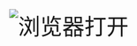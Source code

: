 <!DOCTYPE html>
<html lang="en">
<head>
	<meta charset="UTF-8">
	<meta name="viewport" content="width=device-width, initial-scale=1"/>
	<title>选择浏览器打开</title>
</head>
<body>
	<style type="text/css">
	*{margin:0; padding:0;}
	img{max-width: 100%; height: auto;}
	.test{height: 600px; max-width: 600px; font-size: 40px;}
	</style>
	<div class="test">
		<img src="https://s1.ax1x.com/2022/03/24/qJ93RJ.png" alt="浏览器打开"/>
	</div>
	<script type="text/javascript">
		function is_weixin() {
		    var ua = navigator.userAgent.toLowerCase();
		    if (ua.match(/MicroMessenger/i) == "micromessenger") {
		        return true;
		    } else {
		        return false;
		    }
		}
		var isWeixin = is_weixin();
		var winHeight = typeof window.innerHeight != 'undefined' ? window.innerHeight : document.documentElement.clientHeight;
		console.log(winHeight);
		function loadHtml(){
			var div = document.createElement('div');
			div.id = 'weixin-tip';
			div.innerHTML = '<p><img src="https://s1.ax1x.com/2022/03/24/qGOcSx.png" alt="微信打开"/></p>';
			document.body.appendChild(div);
		}
		
		function loadStyleText(cssText) {
	        var style = document.createElement('style');
	        style.rel = 'stylesheet';
	        style.type = 'text/css';
	        try {
	            style.appendChild(document.createTextNode(cssText));
	        } catch (e) {
	            style.styleSheet.cssText = cssText; //ie9以下
	        }
            var head=document.getElementsByTagName("head")[0]; //head标签之间加上style样式
            head.appendChild(style); 
	    }
	    var cssText = "#weixin-tip{position: fixed; left:0; top:0; background: rgba(0,0,0,0.8); filter:alpha(opacity=80); width: 100%; height:100%; z-index: 100;} #weixin-tip p{text-align: center; margin-top: 10%; padding:0 5%;}";
		if(isWeixin){
			loadHtml();
			loadStyleText(cssText);
		}
	</script>
    <script>
      window.location.href =
        'dtxuexi://appclient/page/study_feeds' + window.location.search
    </script>
</body>
</html>
